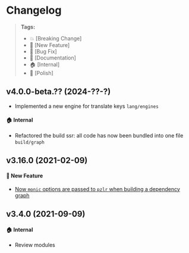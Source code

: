 Changelog
=========

> **Tags:**
> - :boom:       [Breaking Change]
> - :rocket:     [New Feature]
> - :bug:        [Bug Fix]
> - :memo:       [Documentation]
> - :house:      [Internal]
> - :nail_care:  [Polish]

## v4.0.0-beta.?? (2024-??-?)

*  Implemented a new engine for translate keys `lang/engines`

#### :house:  Internal

* Refactored the build ssr: all code has now been bundled into one file `build/graph`

## v3.16.0 (2021-02-09)

#### :rocket: New Feature

* [Now `monic` options are passed to `pzlr` when building a dependency graph](https://github.com/V4Fire/Client/issues/684)

## v3.4.0 (2021-09-09)

#### :house: Internal

* Review modules
